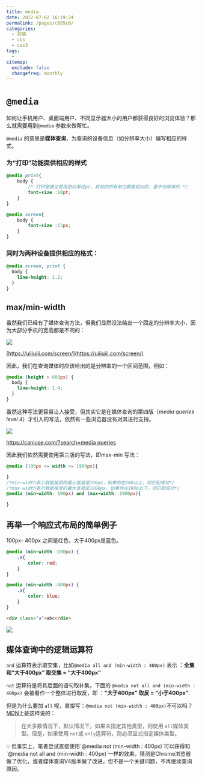 ```yaml
---
title: media
date: 2022-07-02 16:19:24
permalink: /pages/c895c0/
categories:
  - 前端
  - css
  - css3
tags:
  - 
sitemap:
  exclude: false
  changefreq: monthly
---
```


# `@media`

如何让手机用户、桌面端用户、不同显示器大小的用户都获得良好的浏览体验？那么就需要用到`@media` 参数来做帮忙。

`@media` 的意思是**媒体查询**，为查询的设备信息（如分辨率大小）编写相应的样式。

### 为“打印”功能提供相应的样式

```css
@media print{
	body {
		/* 打印室建议使用绝对单位pt，其他的所有单位都是相对的，基于分辨率的 */
		font-size :10pt;
	}
}

@media screen{
	body {
		font-size :13px;
	}
}
```

### 同时为两种设备提供相应的格式：

```css
@media screen, print {
  body {
    line-height: 1.2;
  }
}
```

## max/min-width

虽然我们已经有了媒体查询方法，但我们显然没法给出一个固定的分辨率大小，因为大部分手机的宽高都是不同的：

![](https://linyc.oss-cn-beijing.aliyuncs.com/Untitled.png)

[https://uiiiuiii.com/screen/](https://uiiiuiii.com/screen/)

因此，我们在查询媒体时应该给出的是分辨率的一个区间范围，例如：

```css
@media (height > 600px) {
  body {
    line-height: 1.4;
  }
}
```

虽然这种写法更容易让人接受，但其实它是在媒体查询的第四版（*media queries level 4*）才引入的写法，依然有一些浏览器没有对其进行支持。

![](https://linyc.oss-cn-beijing.aliyuncs.com/media_query_v4_support.png)

[https://caniuse.com/?search=media queries](https://caniuse.com/?search=media%20queries)

因此我们依然需要使用第三版的写法，即max-min 写法：

```css
@media (100px <= width <= 1900px){

}
/*min-width表示我能接受的最小宽度是100px，如果你在100以上，则匹配成功*/
/*max-width表示我能接受的最大宽度是1900px，如果你在1900以下，则匹配成功*/
@media (min-width: 100px) and (max-width: 1900px){

}

```

## 再举一个响应式布局的简单例子

100px- 400px 之间是红色，大于400px是蓝色。

```css
@media (min-width :100px) {
    .a{
        color: red;
    }   
}

@media (min-width :400px) {
    .a{
        color: blue;
    }   
}
```

```html
<div class="a">abc</div>
```

![](https://linyc.oss-cn-beijing.aliyuncs.com/responsible_layout.gif)

## 媒体查询中的逻辑运算符

`and` 运算符表示取交集，比如`@media all and (min-width : 400px)` 表示 ：**全集和”大于400px” 取交集 = “大于400px”**

`not` 运算符是将其后面的语句取补集，下面的 `@media not all and (min-width : 400px)` 会被看作一个整体进行取反，即 ：**“大于400px” 取反 = “小于400px”**.

但是为什么要加 `all` 呢，直接写：`@media not (min-width : 400px)`不可以吗？[MDN](https://developer.mozilla.org/zh-CN/docs/Web/CSS/Media_Queries/Using_media_queries#%E5%88%9B%E5%BB%BA%E5%A4%8D%E6%9D%82%E6%9F%A5%E8%AF%A2)上是这样说的：

> 在大多数情况下，默认情况下，如果未指定其他类型，则使用 `all`媒体类型。但是，如果使用 `not`或 `only`运算符，则必须显式指定媒体类型。
> 

<aside>
💡 但事实上，笔者尝试直接使用`@media not (min-width : 400px)`可以获得和`@media not all and (min-width : 400px)`一样的效果。猜测是Chrome浏览器做了优化，或者媒体查询V4版本做了改进，但不是一个关键问题，不再继续查询原因。

</aside>